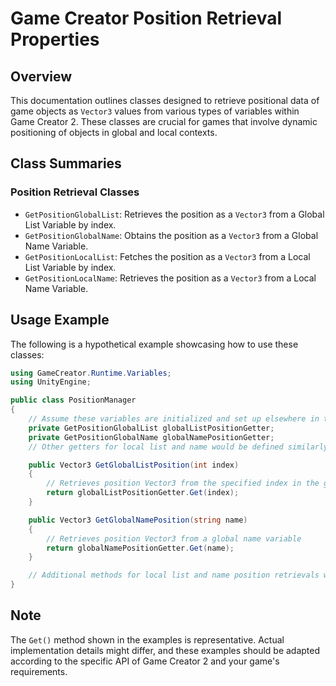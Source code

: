 
# Game Creator Position Retrieval Properties

## Overview
This documentation outlines classes designed to retrieve positional data of game objects as `Vector3` values from various types of variables within Game Creator 2. These classes are crucial for games that involve dynamic positioning of objects in global and local contexts.

## Class Summaries

### Position Retrieval Classes
- `GetPositionGlobalList`: Retrieves the position as a `Vector3` from a Global List Variable by index.
- `GetPositionGlobalName`: Obtains the position as a `Vector3` from a Global Name Variable.
- `GetPositionLocalList`: Fetches the position as a `Vector3` from a Local List Variable by index.
- `GetPositionLocalName`: Retrieves the position as a `Vector3` from a Local Name Variable.

## Usage Example
The following is a hypothetical example showcasing how to use these classes:

```csharp
using GameCreator.Runtime.Variables;
using UnityEngine;

public class PositionManager
{
    // Assume these variables are initialized and set up elsewhere in the game code
    private GetPositionGlobalList globalListPositionGetter;
    private GetPositionGlobalName globalNamePositionGetter;
    // Other getters for local list and name would be defined similarly

    public Vector3 GetGlobalListPosition(int index)
    {
        // Retrieves position Vector3 from the specified index in the global list
        return globalListPositionGetter.Get(index);
    }

    public Vector3 GetGlobalNamePosition(string name)
    {
        // Retrieves position Vector3 from a global name variable
        return globalNamePositionGetter.Get(name);
    }

    // Additional methods for local list and name position retrievals would follow a similar pattern
}
```

## Note
The `Get()` method shown in the examples is representative. Actual implementation details might differ, and these examples should be adapted according to the specific API of Game Creator 2 and your game's requirements.
